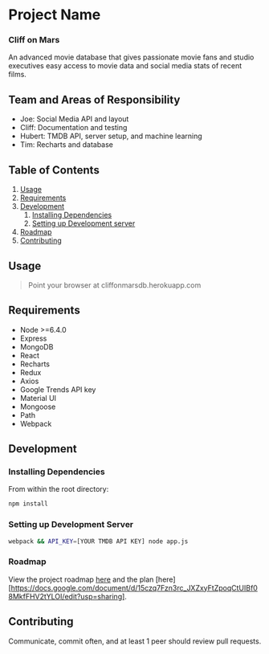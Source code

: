 # Project Name

### Cliff on Mars

An advanced movie database that gives passionate movie fans and studio executives easy access to movie data and social media stats of recent films.

## Team and Areas of Responsibility

  - Joe: Social Media API and layout
  - Cliff: Documentation and testing
  - Hubert: TMDB API, server setup, and machine learning
  - Tim: Recharts and database

## Table of Contents

1. [Usage](#Usage)
1. [Requirements](#requirements)
1. [Development](#development)
    1. [Installing Dependencies](#installing-dependencies)
    1. [Setting up Development server](#setting-up-development-server)
1. [Roadmap](#roadmap)
1. [Contributing](#contributing)

## Usage

> Point your browser at cliffonmarsdb.herokuapp.com

## Requirements

- Node >=6.4.0
- Express
- MongoDB
- React
- Recharts
- Redux
- Axios
- Google Trends API key
- Material UI
- Mongoose
- Path
- Webpack


## Development

### Installing Dependencies

From within the root directory:

```sh
npm install
```

### Setting up Development Server

```sh
webpack && API_KEY=[YOUR TMDB API KEY] node app.js
```

### Roadmap

View the project roadmap [here](ROADMAP.md) and the plan [here][https://docs.google.com/document/d/15czq7Fzn3rc_JXZxyFtZpoqCtUIBf08MkfFHV2tYLOI/edit?usp=sharing].


## Contributing

Communicate, commit often, and at least 1 peer should review pull requests.
